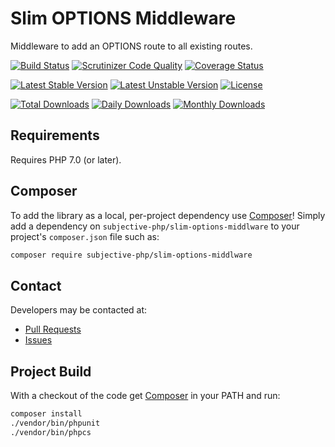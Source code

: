 # Slim OPTIONS Middleware

Middleware to add an OPTIONS route to all existing routes.

[![Build Status](https://travis-ci.com/subjective-php/slim-options-middlware.svg?branch=master)](https://travis-ci.com/subjective-php/slim-options-middlware)
[![Scrutinizer Code Quality](https://scrutinizer-ci.com/g/subjective-php/slim-options-middlware/badges/quality-score.png?b=master)](https://scrutinizer-ci.com/g/subjective-php/slim-options-middlware/?branch=master)
[![Coverage Status](https://coveralls.io/repos/github/subjective-php/slim-options-middlware/badge.svg?branch=master)](https://coveralls.io/github/subjective-php/slim-options-middlware?branch=master)

[![Latest Stable Version](https://poser.pugx.org/subjective-php/slim-options-middlware/v/stable)](https://packagist.org/packages/subjective-php/slim-options-middlware)
[![Latest Unstable Version](https://poser.pugx.org/subjective-php/slim-options-middlware/v/unstable)](https://packagist.org/packages/subjective-php/slim-options-middlware)
[![License](https://poser.pugx.org/subjective-php/slim-options-middlware/license)](https://packagist.org/packages/subjective-php/slim-options-middlware)

[![Total Downloads](https://poser.pugx.org/subjective-php/slim-options-middlware/downloads)](https://packagist.org/packages/subjective-php/slim-options-middlware)
[![Daily Downloads](https://poser.pugx.org/subjective-php/slim-options-middlware/d/daily)](https://packagist.org/packages/subjective-php/slim-options-middlware)
[![Monthly Downloads](https://poser.pugx.org/subjective-php/slim-options-middlware/d/monthly)](https://packagist.org/packages/subjective-php/slim-options-middlware)

## Requirements

Requires PHP 7.0 (or later).

## Composer
To add the library as a local, per-project dependency use [Composer](http://getcomposer.org)! Simply add a dependency on `subjective-php/slim-options-middlware` to your project's `composer.json` file such as:

```sh
composer require subjective-php/slim-options-middlware
```

## Contact
Developers may be contacted at:

 * [Pull Requests](https://github.com/subjective-php/slim-options-middlware/pulls)
 * [Issues](https://github.com/subjective-php/slim-options-middlware/issues)

## Project Build
With a checkout of the code get [Composer](http://getcomposer.org) in your PATH and run:

```sh
composer install
./vendor/bin/phpunit
./vendor/bin/phpcs
```

